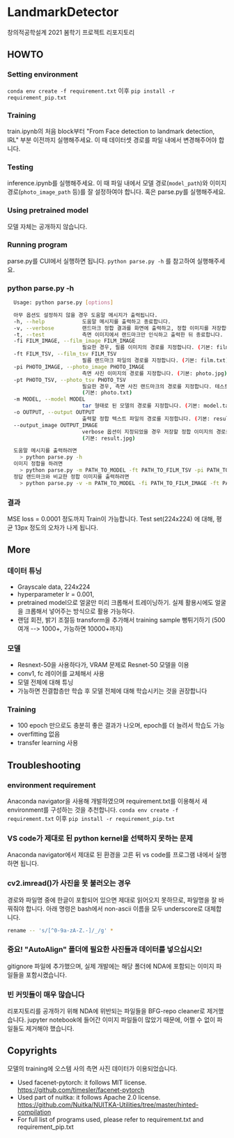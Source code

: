 # LandmarkDetector
창의적공학설계 2021 봄학기 프로젝트 리포지토리

## HOWTO

### Setting environment
`conda env create -f requirement.txt` 이후 `pip install -r requirement_pip.txt`

### Training
train.ipynb의 처음 block부터 "From Face detection to landmark detection, IRL" 부분 이전까지 실행해주세요. 이 때 데이터셋 경로를 파일 내에서 변경해주어야 합니다.

### Testing
inference.ipynb를 실행해주세요. 이 때 파일 내에서 모델 경로(`model_path`)와 이미지 경로(`photo_image_path` 등)를 잘 설정하여야 합니다. 혹은 parse.py를 실행해주세요.

### Using pretrained model
모델 자체는 공개하지 않습니다.

### Running program 
parse.py를 CUI에서 실행하면 됩니다. `python parse.py -h` 를 참고하여 실행해주세요.

### python parse.py -h

```bash
  Usage: python parse.py [options]

  아무 옵션도 설정하지 않을 경우 도움말 메시지가 출력됩니다.
  -h, --help            도움말 메시지를 출력하고 종료합니다.
  -v, --verbose         랜드마크 정합 결과를 화면에 출력하고, 정합 이미지를 저장합니다.
  -t, --test            측면 이미지에서 랜드마크만 인식하고 출력한 뒤 종료합니다.
  -fi FILM_IMAGE, --film_image FILM_IMAGE
                        필요한 경우, 필름 이미지의 경로를 지정합니다. (기본: film.jpg)
  -ft FILM_TSV, --film_tsv FILM_TSV
                        필름 랜드마크 파일의 경로를 지정합니다. (기본: film.txt)
  -pi PHOTO_IMAGE, --photo_image PHOTO_IMAGE
                        측면 사진 이미지의 경로를 지정합니다. (기본: photo.jpg)
  -pt PHOTO_TSV, --photo_tsv PHOTO_TSV
                        필요한 경우, 측면 사진 랜드마크의 경로를 지정합니다. 테스트용으로, 실 사용시에는 지정할 필요 없습니다.
                        (기본: photo.txt)
  -m MODEL, --model MODEL
                        tar 형태로 된 모델의 경로를 지정합니다. (기본: model.tar)
  -o OUTPUT, --output OUTPUT
                        출력할 정합 텍스트 파일의 경로를 지정합니다. (기본: result.txt)
  --output_image OUTPUT_IMAGE
                        verbose 옵션이 지정되었을 경우 저장할 정합 이미지의 경로를 지정합니다.
                        (기본: result.jpg)

  도움말 메시지를 출력하려면
    > python parse.py -h
  이미지 정합을 하려면
    > python parse.py -m PATH_TO_MODEL -ft PATH_TO_FILM_TSV -pi PATH_TO_PHOTO_IMAGE
  정답 랜드마크와 비교한 정합 이미지를 출력하려면
    > python parse.py -v -m PATH_TO_MODEL -fi PATH_TO_FILM_IMAGE -ft PATH_TO_FILM_TSV -pi PATH_TO_PHOTO_IMAGE -pt PATH_TO_PHOTO_TSV


```

### 결과
MSE loss = 0.0001 정도까지 Train이 가능합니다. Test set(224x224) 에 대해, 평균 13px 정도의 오차가 나게 됩니다.

## More

### 데이터 튜닝
- Grayscale data, 224x224
- hyperparameter lr = 0.001, 
- pretrained model으로 얼굴만 미리 크롭해서 트레이닝하기. 실제 활용시에도 얼굴을 크롭해서 넣어주는 방식으로 활용 가능하다.
- 랜덤 회전, 밝기 조절등 transform을 추가해서 training sample 뻥튀기하기 (500여개 --> 1000+, 가능하면 10000+까지)

### 모델
- Resnext-50을 사용하다가, VRAM 문제로 Resnet-50 모델을 이용
- conv1, fc 레이어를 교체해서 사용
- 모델 전체에 대해 튜닝
- 가능하면 전결합층만 학습 후 모델 전체에 대해 학습시키는 것을 권장합니다

### Training
- 100 epoch 만으로도 충분히 좋은 결과가 나오며, epoch를 더 늘려서 학습도 가능
- overfitting 없음
- transfer learning 사용

## Troubleshooting
### environment requirement
Anaconda navigator을 사용해 개발하였으며 requirement.txt를 이용해서 새 environment를 구성하는 것을 추천합니다. `conda env create -f requirement.txt` 이후 `pip install -r requirement_pip.txt`

### VS code가 제대로 된 python kernel을 선택하지 못하는 문제
Anaconda navigator에서 제대로 된 환경을 고른 뒤 vs code를 프로그램 내에서 실행하면 됩니다.

### cv2.imread()가 사진을 못 불러오는 경우
경로와 파일명 중에 한글이 포함되어 있으면 제대로 읽어오지 못하므로, 파일명을 잘 바꿔줘야 합니다. 아래 명령은 bash에서 non-ascii 이름을 모두 underscore로 대체합니다.
```bash
rename -- 's/[^0-9a-zA-Z.-]/_/g' *
```

### 중요! "AutoAlign" 폴더에 필요한 사진들과 데이터를 넣으십시오!
gitignore 파일에 추가했으며, 실제 개발에는 해당 폴더에 NDA에 포함되는 이미지 파일들을 포함시켰습니다.

### 빈 커밋들이 매우 많습니다
리포지토리를 공개하기 위해 NDA에 위반되는 파일들을 BFG-repo cleaner로 제거했습니다. jupyter notebook에 들어간 이미지 파일들이 많았기 때문에, 어쩔 수 없이 파일들도 제거해야 했습니다.

## Copyrights

모델의 training에 오스템 사의 측면 사진 데이터가 이용되었습니다.

- Used facenet-pytorch: it follows MIT license. https://github.com/timesler/facenet-pytorch 
- Used part of nuitka: it follows Apache 2.0 license. https://github.com/Nuitka/NUITKA-Utilities/tree/master/hinted-compilation
- For full list of programs used, please refer to requirement.txt and requirement_pip.txt

